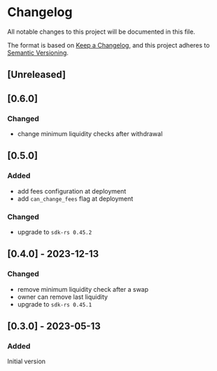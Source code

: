# Changelog

All notable changes to this project will be documented in this file.

The format is based on [Keep a Changelog](https://keepachangelog.com/en/1.0.0/),
and this project adheres to [Semantic Versioning](https://semver.org/spec/v2.0.0.html).

## [Unreleased]

## [0.6.0]

### Changed

- change minimum liquidity checks after withdrawal

## [0.5.0]

### Added

- add fees configuration at deployment
- add `can_change_fees` flag at deployment

### Changed

- upgrade to `sdk-rs 0.45.2`

## [0.4.0] - 2023-12-13

### Changed

- remove minimum liquidity check after a swap
- owner can remove last liquidity
- upgrade to `sdk-rs 0.45.1`

## [0.3.0] - 2023-05-13

### Added

Initial version
